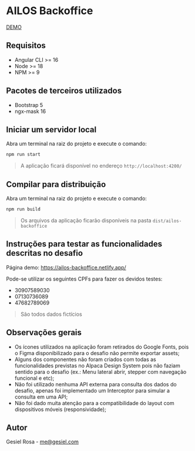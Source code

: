 # AILOS Backoffice

[DEMO](https://ailos-backoffice.netlify.app/)

## Requisitos

- Angular CLI >= 16
- Node >= 18
- NPM >= 9

## Pacotes de terceiros utilizados

- Bootstrap 5
- ngx-mask 16

## Iniciar um servidor local

Abra um terminal na raiz do projeto e execute o comando:

```bash
npm run start
```

> A aplicação ficará disponível no endereço `http://localhost:4200/`

## Compilar para distribuição

Abra um terminal na raiz do projeto e execute o comando:

```bash
npm run build
```

> Os arquivos da aplicação ficarão disponíveis na pasta `dist/ailos-backoffice`

## Instruções para testar as funcionalidades descritas no desafio

Página demo: https://ailos-backoffice.netlify.app/

Pode-se utilizar os seguintes CPFs para fazer os devidos testes:

- 30907589030
- 07130736089
- 47682789069

> São todos dados fictícios

## Observações gerais

- Os ícones utilizados na aplicação foram retirados do Google Fonts, pois o Figma disponibilizado para o desafio não permite exportar assets;
- Alguns dos componentes não foram criados com todas as funcionalidades previstas no Alpaca Design System pois não faziam sentido para o desafio (ex.: Menu lateral abrir, stepper com navegação funcional e etc);
- Não foi utilizado nenhuma API externa para consulta dos dados do desafio, apenas foi implementado um Interceptor para simular a consulta em uma API;
- Não foi dado muita atenção para a compatibilidade do layout com dispositivos móveis (responsividade);

## Autor

Gesiel Rosa - me@gesiel.com
